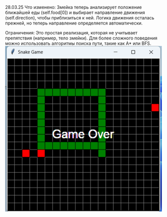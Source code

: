 28.03.25
Что изменено:
Змейка теперь анализирует положение ближайшей еды (self.food[0]) 
и выбирает направление движения (self.direction), чтобы приблизиться к ней.
Логика движения осталась прежней, но теперь направление определяется автоматически.

Ограничения:
Это простая реализация, которая не учитывает препятствия (например, тело змейки). 
Для более сложного поведения можно использовать алгоритмы поиска пути, такие как A* или BFS.
![alt text](image.png)